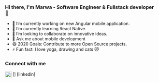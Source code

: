 ### Hi there, I'm Marwa - Software Engineer & Fullstack developer 👋


- 🔭 I’m currently working on new Angular mobile application.
- 🌱 I’m currently learning React Native.
- 👯 I’m looking to collaborate on innovative ideas.
- 💬 Ask me about mobile development 
- 😄 2020 Goals: Contribute to more Open Source projects.
- ⚡ Fun fact: I love yoga, drawing and cats 😻

### Connect with me

[<img align="left" alt="https://www.linkedin.com/in/siala-marwa-267180169/" width="22px" src="https://cdn.jsdelivr.net/npm/simple-icons@v3/icons/linkedin.svg" />] [linkedin]
